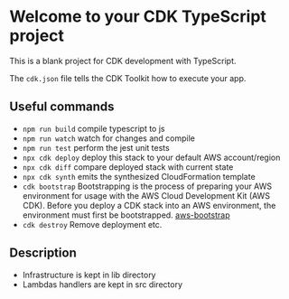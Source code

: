 # Welcome to your CDK TypeScript project

This is a blank project for CDK development with TypeScript.

The `cdk.json` file tells the CDK Toolkit how to execute your app.

## Useful commands

* `npm run build`   compile typescript to js
* `npm run watch`   watch for changes and compile
* `npm run test`    perform the jest unit tests
* `npx cdk deploy`  deploy this stack to your default AWS account/region
* `npx cdk diff`    compare deployed stack with current state
* `npx cdk synth`   emits the synthesized CloudFormation template
* `cdk bootstrap`   Bootstrapping is the process of preparing your AWS environment for usage with the AWS Cloud Development Kit (AWS CDK). Before you deploy a CDK stack into an AWS environment, the environment must first be bootstrapped. [aws-bootstrap](https://docs.aws.amazon.com/cdk/v2/guide/bootstrapping.html)
* `cdk destroy`     Remove deployment etc.

## Description
- Infrastructure is kept in lib directory
- Lambdas handlers are kept in src directory